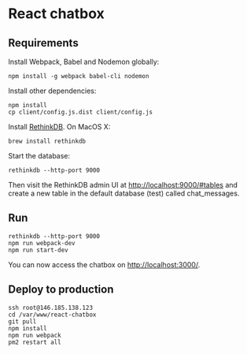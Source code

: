 # React chatbox

## Requirements

Install Webpack, Babel and Nodemon globally:
```
npm install -g webpack babel-cli nodemon
```

Install other dependencies:
```
npm install
cp client/config.js.dist client/config.js
```

Install [RethinkDB](https://www.rethinkdb.com/docs/install/). On MacOS X:
```
brew install rethinkdb
```
Start the database:
```
rethinkdb --http-port 9000
```
Then visit the RethinkDB admin UI at [http://localhost:9000/#tables](http://localhost:9000/#tables) and create a new table in the default database (test) called chat_messages.

## Run

```
rethinkdb --http-port 9000
npm run webpack-dev
npm run start-dev
```
You can now access the chatbox on [http://localhost:3000/](http://localhost:3000/).

## Deploy to production

```
ssh root@146.185.138.123
cd /var/www/react-chatbox
git pull
npm install
npm run webpack
pm2 restart all
```
